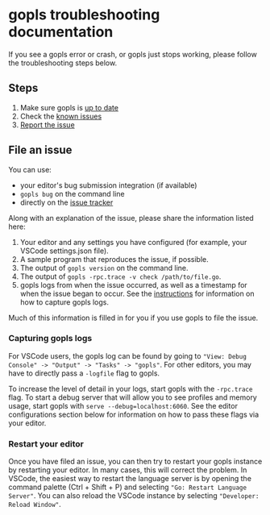 # gopls troubleshooting documentation


If you see a gopls error or crash, or gopls just stops working, please follow the troubleshooting steps below.

## Steps


<!--- TODO: troubleshooting
describe more basic and optional trouble shooting steps
  like checking you opened the module root
  and using the debug pages
--->

1. Make sure gopls is [up to date](user.md#installing)
1. Check the [known issues](status.md#known-issues)
1. [Report the issue](file-an-issue)

## File an issue

You can use:
* your editor's bug submission integration (if available)
* `gopls bug` on the command line
* directly on the [issue tracker](https://github.com/golang/go/issues/new?title=x%2Ftools%2Fgopls%3A%20%3Cfill%20this%20in%3E)

Along with an explanation of the issue, please share the information listed here:

1. Your editor and any settings you have configured (for example, your VSCode settings.json file).
1. A sample program that reproduces the issue, if possible.
1. The output of `gopls version` on the command line.
1. The output of `gopls -rpc.trace -v check /path/to/file.go`.
1. gopls logs from when the issue occurred, as well as a timestamp for when the issue began to occur. See the [instructions](#capturing-gopls-logs) for information on how to capture gopls logs.

Much of this information is filled in for you if you use gopls to file the issue.

### Capturing gopls logs
For VSCode users, the gopls log can be found by going to `"View: Debug Console" -> "Output" -> "Tasks" -> "gopls"`. For other editors, you may have to directly pass a `-logfile` flag to gopls.

To increase the level of detail in your logs, start gopls with the `-rpc.trace` flag. To start a debug server that will allow you to see profiles and memory usage, start gopls with `serve --debug=localhost:6060`. See the editor configurations section below for information on how to pass these flags via your editor.

### Restart your editor
Once you have filed an issue, you can then try to restart your gopls instance by restarting your editor. In many cases, this will correct the problem. In VSCode, the easiest way to restart the language server is by opening the command palette (Ctrl + Shift + P) and selecting `"Go: Restart Language Server"`. You can also reload the VSCode instance by selecting `"Developer: Reload Window"`.
